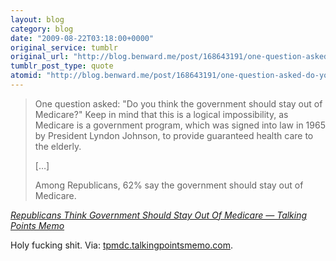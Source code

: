 ```yaml
---
layout: blog
category: blog
date: "2009-08-22T03:18:00+0000"
original_service: tumblr
original_url: "http://blog.benward.me/post/168643191/one-question-asked-do-you-think-the-government"
tumblr_post_type: quote
atomid: "http://blog.benward.me/post/168643191/one-question-asked-do-you-think-the-government"
---
```

> One question asked: "Do you think the government should stay out of Medicare?" Keep in mind that this is a logical impossibility, as Medicare is a government program, which was signed into law in 1965 by President Lyndon Johnson, to provide guaranteed health care to the elderly.
> 
> […]
> 
> Among Republicans, 62% say the government should stay out of Medicare.

<cite><a href="http://tpmdc.talkingpointsmemo.com/2009/08/poll-republicans-think-government-should-stay-out-of-medicare.php">Republicans Think Government Should Stay Out Of Medicare — Talking Points Memo</a></cite>

Holy fucking shit.
Via: [tpmdc.talkingpointsmemo.com](http://tpmdc.talkingpointsmemo.com/2009/08/poll-republicans-think-government-should-stay-out-of-medicare.php).